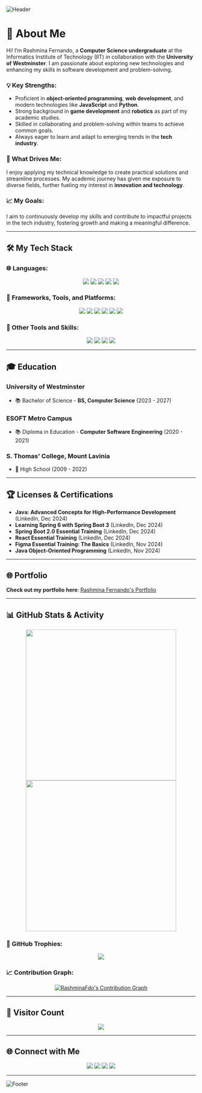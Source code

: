 ![Header](https://capsule-render.vercel.app/api?type=waving&color=gradient&height=200&section=header&text=Hi!%20I'm%20Rashmina%20Fernando%20👋&fontSize=40&fontAlignY=35)

# 🌟 About Me
Hi! I’m Rashmina Fernando, a **Computer Science undergraduate** at the Informatics Institute of Technology (IIT) in collaboration with the **University of Westminster**. I am passionate about exploring new technologies and enhancing my skills in software development and problem-solving.

### 💡 Key Strengths:
- Proficient in **object-oriented programming**, **web development**, and modern technologies like **JavaScript** and **Python**.
- Strong background in **game development** and **robotics** as part of my academic studies.
- Skilled in collaborating and problem-solving within teams to achieve common goals.
- Always eager to learn and adapt to emerging trends in the **tech industry**.

### 🌟 What Drives Me:
I enjoy applying my technical knowledge to create practical solutions and streamline processes. My academic journey has given me exposure to diverse fields, further fueling my interest in **innovation and technology**.

### 📈 My Goals:
I aim to continuously develop my skills and contribute to impactful projects in the tech industry, fostering growth and making a meaningful difference.

---

## 🛠️ My Tech Stack

### 🌐 Languages:
<p align="center">
  <img src="https://img.shields.io/badge/Java-ED8B00?style=for-the-badge&logo=java&logoColor=white">
  <img src="https://img.shields.io/badge/Python-3776AB?style=for-the-badge&logo=python&logoColor=white">
  <img src="https://img.shields.io/badge/JavaScript-F7DF1E?style=for-the-badge&logo=javascript&logoColor=black">
  <img src="https://img.shields.io/badge/HTML5-E34F26?style=for-the-badge&logo=html5&logoColor=white">
  <img src="https://img.shields.io/badge/CSS3-1572B6?style=for-the-badge&logo=css3&logoColor=white">
</p>

### 🚀 Frameworks, Tools, and Platforms:
<p align="center">
  <img src="https://img.shields.io/badge/Spring%20Boot-6DB33F?style=for-the-badge&logo=spring&logoColor=white">
  <img src="https://img.shields.io/badge/React-61DAFB?style=for-the-badge&logo=react&logoColor=black">
  <img src="https://img.shields.io/badge/MySQL-4479A1?style=for-the-badge&logo=mysql&logoColor=white">
  <img src="https://img.shields.io/badge/PostgreSQL-316192?style=for-the-badge&logo=postgresql&logoColor=white">
  <img src="https://img.shields.io/badge/Figma-F24E1E?style=for-the-badge&logo=figma&logoColor=white">
  <img src="https://img.shields.io/badge/Unreal%20Engine-0E1128?style=for-the-badge&logo=unrealengine&logoColor=white">
</p>

### 🔧 Other Tools and Skills:
<p align="center">
  <img src="https://img.shields.io/badge/Quixel%20Bridge-FF7A00?style=for-the-badge&logo=quixel&logoColor=white">
  <img src="https://img.shields.io/badge/Git-F05032?style=for-the-badge&logo=git&logoColor=white">
  <img src="https://img.shields.io/badge/VS%20Code-007ACC?style=for-the-badge&logo=visualstudiocode&logoColor=white">
  <img src="https://img.shields.io/badge/Game%20Development-0077B5?style=for-the-badge&logo=unity&logoColor=white">
</p>

---

## 🎓 Education
### **University of Westminster**
- 📚 Bachelor of Science - **BS, Computer Science** (2023 - 2027)

### **ESOFT Metro Campus**
- 📚 Diploma in Education - **Computer Software Engineering** (2020 - 2021)

### **S. Thomas' College, Mount Lavinia**
- 🏫 High School (2009 - 2022)

---

## 🏆 Licenses & Certifications
- **Java: Advanced Concepts for High-Performance Development** (LinkedIn, Dec 2024)
- **Learning Spring 6 with Spring Boot 3** (LinkedIn, Dec 2024)
- **Spring Boot 2.0 Essential Training** (LinkedIn, Dec 2024)
- **React Essential Training** (LinkedIn, Dec 2024)
- **Figma Essential Training: The Basics** (LinkedIn, Nov 2024)
- **Java Object-Oriented Programming** (LinkedIn, Nov 2024)

---

## 🌐 Portfolio
**Check out my portfolio here**: [Rashmina Fernando's Portfolio](https://rashminafdo.github.io/Portfolio/)

---

## 📊 GitHub Stats & Activity
<p align="center">
  <img src="https://github-readme-stats.vercel.app/api?username=RashminaFdo&show_icons=true&theme=radical" width="400">
  <img src="https://github-readme-streak-stats.herokuapp.com?user=RashminaFdo&theme=radical&hide_border=true&date_format=M%20j%5B%2C%20Y%5D" width="400">
</p>

### 🏅 GitHub Trophies:
<p align="center">
  <img src="https://github-profile-trophy.vercel.app/?username=RashminaFdo&theme=radical&row=1&column=7">
</p>

### 📈 Contribution Graph:
<p align="center">
  <a href="https://github.com/RashminaFdo">
    <img src="https://github-readme-activity-graph.vercel.app/graph?username=RashminaFdo&theme=github-dark&hide_border=true" alt="RashminaFdo's Contribution Graph" />
  </a>
</p>

---

## 🌟 Visitor Count
<p align="center">
  <img src="https://komarev.com/ghpvc/?username=RashminaFdo&style=for-the-badge&color=blueviolet&label=Visitors">
</p>

---

## 🌐 Connect with Me
<p align="center">
  <a href="https://www.linkedin.com/in/rashminafernando/"><img src="https://img.shields.io/badge/LinkedIn-0077B5?style=for-the-badge&logo=linkedin&logoColor=white"></a>
  <a href="https://www.instagram.com/rashmina.fernando/"><img src="https://img.shields.io/badge/Instagram-E4405F?style=for-the-badge&logo=instagram&logoColor=white"></a>
  <a href="https://github.com/RashminaFdo"><img src="https://img.shields.io/badge/GitHub-100000?style=for-the-badge&logo=github&logoColor=white"></a>
  <a href="https://www.snapchat.com/add/rashminasaamuel"><img src="https://img.shields.io/badge/Snapchat-FFFC00?style=for-the-badge&logo=snapchat&logoColor=white"></a>
</p>

---

![Footer](https://capsule-render.vercel.app/api?type=waving&color=gradient&height=150&section=footer&text=Thanks%20for%20Visiting!%20🚀&fontSize=20&fontAlignY=45)

